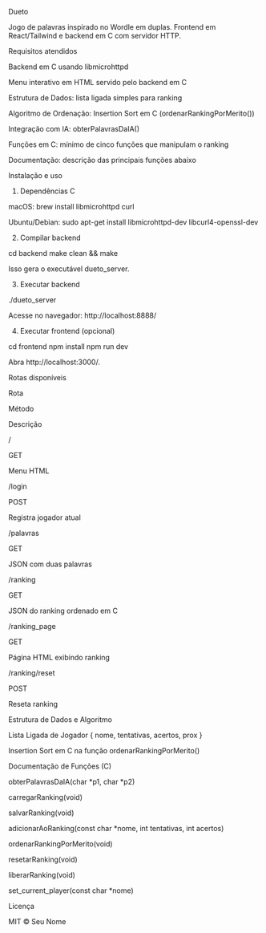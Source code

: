 Dueto

Jogo de palavras inspirado no Wordle em duplas. Frontend em React/Tailwind e backend em C com servidor HTTP.

Requisitos atendidos

Backend em C usando libmicrohttpd

Menu interativo em HTML servido pelo backend em C

Estrutura de Dados: lista ligada simples para ranking

Algoritmo de Ordenação: Insertion Sort em C (ordenarRankingPorMerito())

Integração com IA: obterPalavrasDaIA()

Funções em C: mínimo de cinco funções que manipulam o ranking

Documentação: descrição das principais funções abaixo

Instalação e uso

1. Dependências C

macOS: brew install libmicrohttpd curl

Ubuntu/Debian: sudo apt-get install libmicrohttpd-dev libcurl4-openssl-dev

2. Compilar backend

cd backend
make clean && make

Isso gera o executável dueto_server.

3. Executar backend

./dueto_server

Acesse no navegador: http://localhost:8888/

4. Executar frontend (opcional)

cd frontend
npm install
npm run dev

Abra http://localhost:3000/.

Rotas disponíveis

Rota

Método

Descrição

/

GET

Menu HTML

/login

POST

Registra jogador atual

/palavras

GET

JSON com duas palavras

/ranking

GET

JSON do ranking ordenado em C

/ranking_page

GET

Página HTML exibindo ranking

/ranking/reset

POST

Reseta ranking

Estrutura de Dados e Algoritmo

Lista Ligada de Jogador { nome, tentativas, acertos, prox }

Insertion Sort em C na função ordenarRankingPorMerito()

Documentação de Funções (C)

obterPalavrasDaIA(char *p1, char *p2)

carregarRanking(void)

salvarRanking(void)

adicionarAoRanking(const char *nome, int tentativas, int acertos)

ordenarRankingPorMerito(void)

resetarRanking(void)

liberarRanking(void)

set_current_player(const char *nome)

Licença

MIT © Seu Nome

